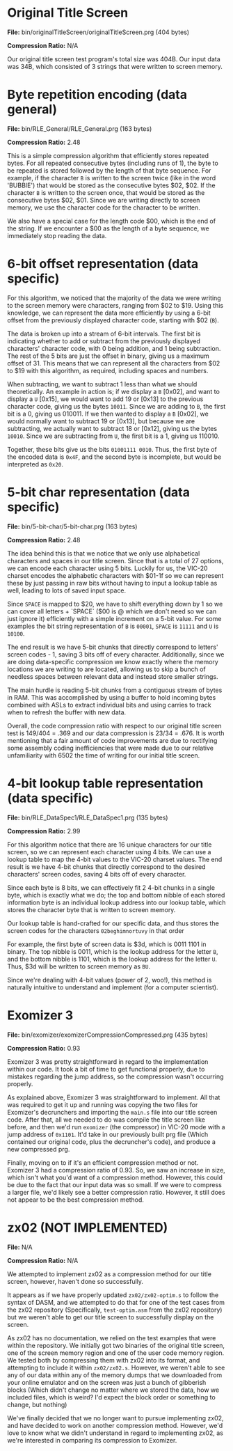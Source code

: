 # Original Title Screen

**File:** bin/originalTitleScreen/originalTitleScreen.prg (404 bytes)

**Compression Ratio:** N/A

Our original title screen test program's total size was 404B. Our input data was
34B, which consisted of 3 strings that were written to screen memory.

# Byte repetition encoding (data general)

**File:** bin/RLE_General/RLE_General.prg (163 bytes)

**Compression Ratio:** 2.48

This is a simple compression algorithm that efficiently stores repeated bytes.  For all repeated consecutive bytes (including runs of 1), the byte to be repeated is stored followed by the length of that byte sequence.  For example, if the character `B` is written to the screen twice (like in the word 'BUBBIE') that would be stored as the consecutive bytes $02, $02.  If the character `B` is written to the screen once, that would be stored as the consecutive bytes $02, $01.  Since we are writing directly to screen memory, we use the character code for the character to be written.

We also have a special case for the length code $00, which is the end of the string.  If we encounter a $00 as the length of a byte sequence, we immediately stop reading the data.

# 6-bit offset representation (data specific)

For this algorithm, we noticed that the majority of the data we were writing to the screen memory were characters, ranging from $02 to $19.  Using this knowledge, we can represent the data more efficiently by using a 6-bit offset from the previously displayed character code, starting with $02 (`B`).

The data is broken up into a stream of 6-bit intervals.  The first bit is indicating whether to add or subtract from the previously displayed characters' character code, with 0 being addition, and 1 being subtraction.  The rest of the 5 bits are just the offset in binary, giving us a maximum offset of 31.  This means that we can represent all the characters from $02 to $19 with this algorithm, as required, including spaces and numbers.

When subtracting, we want to subtract 1 less than what we should theoretically.  An example in action is; if we display a `B` [0x02], and want to display a `U` [0x15], we would want to add 19 or [0x13] to the previous character code, giving us the bytes `10011`.  Since we are adding to `B`, the first bit is a 0, giving us 010011.  If we then wanted to display a `B` [0x02], we would normally want to subtract 19 or [0x13], but because we are subtracting, we actually want to subtract 18 or [0x12], giving us the bytes `10010`.  Since we are subtracting from `U`, the first bit is a 1, giving us 110010.

Together, these bits give us the bits `01001111 0010`.  Thus, the first byte of the encoded data is `0x4F`, and the second byte is incomplete, but would be interpreted as `0x20`.

# 5-bit char representation (data specific)

**File:** bin/5-bit-char/5-bit-char.prg (163 bytes)

**Compression Ratio:** 2.48

The idea behind this is that we notice that we only use alphabetical characters and spaces in our title screen. Since that is a total of 27 options, we can encode each character using 5 bits. Luckily for us, the VIC-20 charset encodes the alphabetic characters with $01-1f so we can represent these by just passing in raw bits without having to input a lookup table as well, leading to lots of saved input space.

Since `SPACE` is mapped to $20, we have to shift everything down by 1 so we can cover all letters + `SPACE` ($00 is @ which we don't need so we can just ignore it) efficiently with a simple increment on a 5-bit value. For some examples the bit string representation of `B` is `00001`, `SPACE` is `11111` and `U` is `10100`.

The end result is we have 5-bit chunks that directly correspond to letters' screen codes - 1, saving 3 bits off of every character. Additionally, since we are doing data-specific compression we know exactly where the memory locations we are writing to are located, allowing us to skip a bunch of needless spaces between relevant data and instead store smaller strings.

The main hurdle is reading 5-bit chunks from a contiguous stream of bytes in RAM. This was accomplished by using a buffer to hold incoming bytes combined with ASLs to extract individual bits and using carries to track when to refresh the buffer with new data.

Overall, the code compression ratio with respect to our original title screen test is 149/404 = .369 and our data compression is 23/34 = .676. It is worth mentioning that a fair amount of code improvements are due to rectifying some assembly coding inefficiencies that were made due to our relative unfamiliarity with 6502 the time of writing for our initial title screen.

# 4-bit lookup table representation (data specific)

**File:** bin/RLE_DataSpec1/RLE_DataSpec1.prg (135 bytes)

**Compression Ratio:** 2.99

For this algorithm notice that there are 16 unique characters for our title screen, so we can represent each character using 4 bits. We can use a lookup table to map the 4-bit values to the VIC-20 charset values. The end result is we have 4-bit chunks that directly correspond to the desired characters' screen codes, saving 4 bits off of every character.

Since each byte is 8 bits, we can effectively fit 2 4-bit chunks in a single byte, which is exactly what we do; the top and bottom nibble of each stored information byte is an individual lookup address into our lookup table, which stores the character byte that is written to screen memory.

Our lookup table is hand-crafted for our specific data, and thus stores the screen codes for the characters `02beghimnortuvy` in that order

For example, the first byte of screen data is $3d, which is 0011 1101 in binary. The top nibble is 0011, which is the lookup address for the letter `B`, and the bottom nibble is 1101, which is the lookup address for the letter `U`.  Thus, $3d will be written to screen memory as `BU`.

Since we're dealing with 4-bit values (power of 2, woo!), this method is naturally intuitive to understand and implement (for a computer scientist).

# Exomizer 3

**File:** bin/exomizer/exomizerCompressionCompressed.prg (435 bytes)

**Compression Ratio:** 0.93

Exomizer 3 was pretty straightforward in regard to the implementation within our code. It took a bit of time to get functional properly, due to mistakes regarding the jump address, so the compression wasn't occurring properly.

As explained above, Exomizer 3 was straightforward to implement. All that was required to get it up and running was copying the two files for Exomizer's decrunchers and importing the `main.s` file into our title screen code. After that, all we needed to do was compile the title screen like before, and then we'd run `exomizer` (the compressor) in VIC-20 mode with a jump address of `0x1101`. It'd take in our previously built prg file (Which contained our original code, plus the decruncher's code), and produce a new compressed prg.

Finally, moving on to if it's an efficient compression method or not. Exomizer 3 had a compression ratio of 0.93. So, we saw an increase in size, which isn't what you'd want of a compression method. However, this could be due to the fact that our input data was so small. If we were to compress a larger file, we'd likely see a better compression ratio. However, it still does not appear to be the best compression method.

# zx02 (NOT IMPLEMENTED)

**File:** N/A

**Compression Ratio:** N/A

We attempted to implement zx02 as a compression method for our title screen, however, haven't done so successfully. 

It appears as if we have properly updated `zx02/zx02-optim.s` to follow the syntax of DASM, and we attempted to do that for one of the test cases from the zx02 repository (Specifically, `test-optim.asm` from the zx02 repository) but we weren't able to get our title screen to successfully display on the screen.

As zx02 has no documentation, we relied on the test examples that were within the repository. We initially got two binaries of the original title screen, one of the screen memory region and one of the user code memory region. We tested both by compressing them with zx02 into its format, and attempting to include it within `zx02/zx02.s`. However, we weren't able to see any of our data within any of the memory dumps that we downloaded from your online emulator and on the screen was just a bunch of gibberish blocks (Which didn't change no matter where we stored the data, how we included files, which is weird? I'd expect the block order or something to change, but nothing)

We've finally decided that we no longer want to pursue implementing zx02, and have decided to work on another compression method. However, we'd love to know what we didn't understand in regard to implementing zx02, as we're interested in comparing its compression to Exomizer.